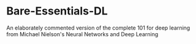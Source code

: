 # Bare-Essentials-DL
An elaborately commented version of the complete 101 for deep learning from Michael Nielson's Neural Networks and Deep Learning
